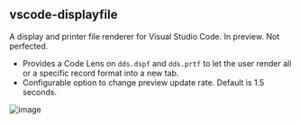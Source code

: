 ## vscode-displayfile

A display and printer file renderer for Visual Studio Code. In preview. Not perfected.

* Provides a Code Lens on `dds.dspf` and `dds.prtf` to let the user render all or a specific record format into a new tab.
* Configurable option to change preview update rate. Default is 1.5 seconds.

![image](https://user-images.githubusercontent.com/3708366/147897988-c9f9f3cd-11ca-485b-a698-a8a55a5bafc7.png)
